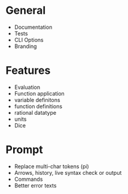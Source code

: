# General
 - Documentation
 - Tests
 - CLI Options
 - Branding

# Features
 - Evaluation
 - Function application
 - variable definitons
 - function definitions
 - rational datatype
 - units
 - Dice

# Prompt
 - Replace multi-char tokens (pi)
 - Arrows, history, live syntax check or output
 - Commands
 - Better error texts